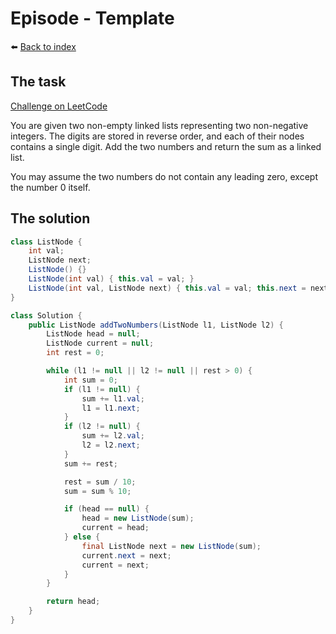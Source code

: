 # Episode - Template

⬅️ [Back to index](README.md)

## The task

[Challenge on LeetCode](https://leetcode.com/problems/add-two-numbers/)

You are given two non-empty linked lists representing two non-negative integers. The digits are stored in reverse order, and each of their nodes contains a single digit. Add the two numbers and return the sum as a linked list.

You may assume the two numbers do not contain any leading zero, except the number 0 itself.

## The solution

```java
class ListNode {
    int val;
    ListNode next;
    ListNode() {}
    ListNode(int val) { this.val = val; }
    ListNode(int val, ListNode next) { this.val = val; this.next = next; }    
}

class Solution {
    public ListNode addTwoNumbers(ListNode l1, ListNode l2) {
        ListNode head = null;
        ListNode current = null; 
        int rest = 0; 

        while (l1 != null || l2 != null || rest > 0) {
            int sum = 0; 
            if (l1 != null) {
                sum += l1.val; 
                l1 = l1.next; 
            }
            if (l2 != null) {
                sum += l2.val; 
                l2 = l2.next; 
            }
            sum += rest; 

            rest = sum / 10; 
            sum = sum % 10; 

            if (head == null) {
                head = new ListNode(sum);
                current = head;
            } else {
                final ListNode next = new ListNode(sum);
                current.next = next; 
                current = next; 
            }
        }

        return head; 
    }
}
```